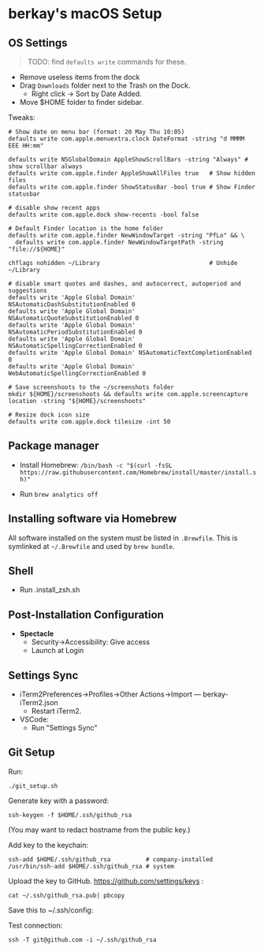 # berkay's macOS Setup

## OS Settings

> TODO: find `defaults write` commands for these.

- Remove useless items from the dock
- Drag `Downloads` folder next to the Trash on the Dock.
  - Right click &rarr; Sort by Date Added.
- Move \$HOME folder to finder sidebar.

Tweaks:

```
# Show date on menu bar (format: 20 May Thu 10:05)
defaults write com.apple.menuextra.clock DateFormat -string "d MMMM EEE HH:mm"

defaults write NSGlobalDomain AppleShowScrollBars -string "Always" # show scrollbar always
defaults write com.apple.finder AppleShowAllFiles true   # Show hidden files
defaults write com.apple.finder ShowStatusBar -bool true # Show Finder statusbar

# disable show recent apps
defaults write com.apple.dock show-recents -bool false

# Default Finder location is the home folder
defaults write com.apple.finder NewWindowTarget -string "PfLo" && \
  defaults write com.apple.finder NewWindowTargetPath -string "file://${HOME}"

chflags nohidden ~/Library                               # Unhide ~/Library

# disable smart quotes and dashes, and autocorrect, autoperiod and suggestions
defaults write 'Apple Global Domain' NSAutomaticDashSubstitutionEnabled 0
defaults write 'Apple Global Domain' NSAutomaticQuoteSubstitutionEnabled 0
defaults write 'Apple Global Domain' NSAutomaticPeriodSubstitutionEnabled 0
defaults write 'Apple Global Domain' NSAutomaticSpellingCorrectionEnabled 0
defaults write 'Apple Global Domain' NSAutomaticTextCompletionEnabled 0
defaults write 'Apple Global Domain' WebAutomaticSpellingCorrectionEnabled 0

# Save screenshoots to the ~/screenshots folder
mkdir ${HOME}/screenshoots && defaults write com.apple.screencapture location -string "${HOME}/screenshoots"

# Resize dock icon size
defaults write com.apple.dock tilesize -int 50
```

## Package manager

- Install Homebrew: `/bin/bash -c "$(curl -fsSL https://raw.githubusercontent.com/Homebrew/install/master/install.sh)"`

- Run `brew analytics off`

## Installing software via Homebrew

All software installed on the system must be listed in `.Brewfile`. This is
symlinked at `~/.Brewfile` and used by `brew bundle`.

## Shell

- Run .install_zsh.sh

## Post-Installation Configuration

- **Spectacle**
  - Security->Accessibility: Give access
  - Launch at Login

## Settings Sync

- iTerm2Preferences->Profiles->Other Actions->Import &mdash; berkay-iTerm2.json
  - Restart iTerm2.
- VSCode:
  - Run "Settings Sync"

## Git Setup

Run:

    ./git_setup.sh

Generate key with a password:

    ssh-keygen -f $HOME/.ssh/github_rsa

(You may want to redact hostname from the public key.)

Add key to the keychain:

    ssh-add $HOME/.ssh/github_rsa          # company-installed
    /usr/bin/ssh-add $HOME/.ssh/github_rsa # system

Upload the key to GitHub. https://github.com/settings/keys :

    cat ~/.ssh/github_rsa.pub| pbcopy

Save this to ~/.ssh/config:

Test connection:

    ssh -T git@github.com -i ~/.ssh/github_rsa
